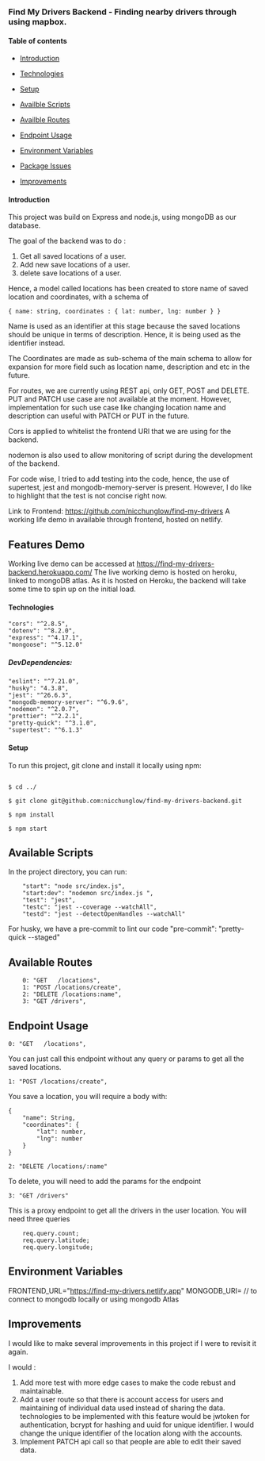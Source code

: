 ### Find My Drivers Backend - Finding nearby drivers through using mapbox.

#### Table of contents

- [Introduction](#Introduction)

- [Technologies](#Technologies)

- [Setup](#Setup)

- [Availble Scripts](#Available-Scripts)

- [Availble Routes](#Available-Routes)

- [Endpoint Usage](#Endpoint-Usage)

- [Environment Variables](#Environment-Variables)

- [Package Issues](#Package-issues)

- [Improvements](#Improvements)

#### Introduction

This project was build on Express and node.js, using mongoDB as our database.

The goal of the backend was to do :

1. Get all saved locations of a user.
2. Add new save locations of a user.
3. delete save locations of a user.

Hence, a model called locations has been created to store name of saved location and coordinates, with a schema of

```
{ name: string, coordinates : { lat: number, lng: number } }
```

Name is used as an identifier at this stage because the saved locations should be unique in terms of description. Hence, it is being used as the identifier instead.

The Coordinates are made as sub-schema of the main schema to allow for expansion for more field such as location name, description and etc in the future.

For routes, we are currently using REST api, only GET, POST and DELETE. PUT and PATCH use case are not available at the moment. However, implementation for such use case like changing location name and description can useful with PATCH or PUT in the future.

Cors is applied to whitelist the frontend URl that we are using for the backend.

nodemon is also used to allow monitoring of script during the development of the backend.

For code wise, I tried to add testing into the code, hence, the use of supertest, jest and mongodb-memory-server is present. However, I do like to highlight that the test is not concise right now.

Link to Frontend: https://github.com/nicchunglow/find-my-drivers
A working life demo in available through frontend, hosted on netlify.

## Features Demo

Working live demo can be accessed at https://find-my-drivers-backend.herokuapp.com/
The live working demo is hosted on heroku, linked to mongoDB atlas.
As it is hosted on Heroku, the backend will take some time to spin up on the initial load.

#### Technologies

    "cors": "^2.8.5",
    "dotenv": "^8.2.0",
    "express": "^4.17.1",
    "mongoose": "^5.12.0"

##### DevDependencies:

    "eslint": "^7.21.0",
    "husky": "4.3.8",
    "jest": "^26.6.3",
    "mongodb-memory-server": "^6.9.6",
    "nodemon": "^2.0.7",
    "prettier": "^2.2.1",
    "pretty-quick": "^3.1.0",
    "supertest": "^6.1.3"

#### Setup

To run this project, git clone and install it locally using npm:

```

$ cd ../

$ git clone git@github.com:nicchunglow/find-my-drivers-backend.git

$ npm install

$ npm start

```

## Available Scripts

In the project directory, you can run:

```
    "start": "node src/index.js",
    "start:dev": "nodemon src/index.js ",
    "test": "jest",
    "testc": "jest --coverage --watchAll",
    "testd": "jest --detectOpenHandles --watchAll"
```

For husky, we have a pre-commit to lint our code
"pre-commit": "pretty-quick --staged"

## Available Routes

```
    0: "GET   /locations",
    1: "POST /locations/create",
    2: "DELETE /locations:name",
    3: "GET /drivers",
```

## Endpoint Usage

    0: "GET   /locations",

You can just call this endpoint without any query or params to get all the saved locations.

    1: "POST /locations/create",

You save a location, you will require a body with:

```
{
    "name": String,
    "coordinates": {
        "lat": number,
        "lng": number
    }
}
```

    2: "DELETE /locations/:name"

To delete, you will need to add the params for the endpoint

    3: "GET /drivers"

This is a proxy endpoint to get all the drivers in the user location.
You will need three queries

```
    req.query.count;
    req.query.latitude;
    req.query.longitude;
```

## Environment Variables

FRONTEND_URL="https://find-my-drivers.netlify.app"
MONGODB_URI= // to connect to mongodb locally or using mongodb Atlas

## Improvements

I would like to make several improvements in this project if I were to revisit it again.

I would :

1. Add more test with more edge cases to make the code rebust and maintainable.
2. Add a user route so that there is account access for users and maintaining of individual data used instead of sharing the data.
   technologies to be implemented with this feature would be jwtoken for authentication, bcrypt for hashing and uuid for unique identifier. I would change the unique identifier of the location along with the accounts.
3. Implement PATCH api call so that people are able to edit their saved data.
